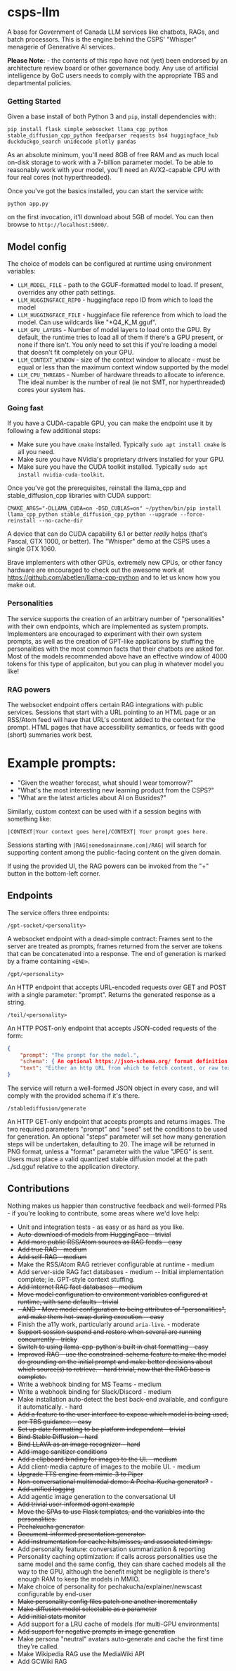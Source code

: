 # csps-llm
A base for Government of Canada LLM services like chatbots, RAGs, and batch processors. This is the engine behind the CSPS' "Whisper" menagerie of Generative AI services.

**Please Note:** - the contents of this repo have not (yet) been endorsed by an architecture review board or other governance body. Any use of artificial intelligence by GoC users needs to comply with the appropriate TBS and departmental policies.

### Getting Started

Given a base install of both Python 3 and `pip`, install dependencies with:
```
pip install flask simple_websocket llama_cpp_python stable_diffusion_cpp_python feedparser requests bs4 huggingface_hub duckduckgo_search unidecode plotly pandas
```
As an absolute minimum, you'll need 8GB of free RAM and as much local on-disk storage to work with a 7-billion parameter model. To be able to reasonably work with your model, you'll need an AVX2-capable CPU with four real cores (not hyperthreaded).

Once you've got the basics installed, you can start the service with:

```
python app.py
```
on the first invocation, it'll download about 5GB of model. You can then browse to `http://localhost:5000/`.

## Model config
The choice of models can be configured at runtime using environment variables:
* `LLM_MODEL_FILE` - path to the GGUF-formatted model to load. If present, overrides any other path settings.
* `LLM_HUGGINGFACE_REPO` - huggingface repo ID from which to load the model
* `LLM_HUGGINGFACE_FILE` - hugginface file reference from which to load the model. Can use wildcards like "*Q4_K_M.gguf".
* `LLM_GPU_LAYERS` - Number of model layers to load onto the GPU. By default, the runtime tries to load all of them if there's a GPU present, or none if there isn't. You only need to set this if you're loading a model that doesn't fit completely on your GPU.
* `LLM_CONTEXT_WINDOW` - size of the context window to allocate - must be equal or less than the maximum context window supported by the model
* `LLM_CPU_THREADS` - Number of hardware threads to allocate to inference. The ideal number is the number of real (ie not SMT, nor hyperthreaded) cores your system has.

### Going fast

If you have a CUDA-capable GPU, you can make the endpoint use it by following a few additional steps:
* Make sure you have `cmake` installed. Typically `sudo apt install cmake` is all you need.
* Make sure you have NVidia's proprietary drivers installed for your GPU.
* Make sure you have the CUDA toolkit installed. Typically `sudo apt install nvidia-cuda-toolkit`.

Once you've got the prerequisites, reinstall the llama_cpp and stable_diffusion_cpp libraries with CUDA support:

```
CMAKE_ARGS="-DLLAMA_CUDA=on -DSD_CUBLAS=on" ~/python/bin/pip install llama_cpp_python stable_diffusion_cpp_python --upgrade --force-reinstall --no-cache-dir
```

A device that can do CUDA capability 6.1 or better *really* helps (that's Pascal, GTX 1000, or better). The "Whisper" demo at the CSPS uses a single GTX 1060.

Brave implementers with other GPUs, extremely new CPUs, or other fancy hardware are encouraged to check out the awesome work at https://github.com/abetlen/llama-cpp-python and to let us know how you make out.

### Personalities
The service supports the creation of an arbitrary number of "personalities" with their own endpoints, which are implemented as system prompts. Implementers are encouraged to experiment with their own system prompts, as well as the creation of GPT-like applications by stuffing the personalities with the most common facts that their chatbots are asked for. Most of the models recommended above have an effective window of 4000 tokens for this type of applicaiton, but you can plug in whatever model you like! 

### RAG powers

The websocket endpoint offers certain RAG integrations with public services. Sessions that start with a URL pointing to an HTML page or an RSS/Atom feed will have that URL's content added to the context for the prompt. HTML pages that have accessibility semantics, or feeds with good (short) summaries work best.

# Example prompts:
* "Given the weather forecast, what should I wear tomorrow?"
* "What's the most interesting new learning product from the CSPS?"
* "What are the latest articles about AI on Busrides?"

Similarly, custom context can be used with if a session begins with something like:
```
|CONTEXT|Your context goes here|/CONTEXT| Your prompt goes here.
```

Sessions starting with `|RAG|somedomainname.com|/RAG|` will search for supporting content among the public-facing content on the given domain.

If using the provided UI, the RAG powers can be invoked from the "+" button in the bottom-left corner.

## Endpoints
The service offers three endpoints:
```
/gpt-socket/<personality>
```
A websocket endpoint with a dead-simple contract: Frames sent to the server are treated as prompts, frames returned from the server are tokens that can be concatenated into a response. The end of generation is marked by a frame containing `<END>`.

```
/gpt/<personality>
```
An HTTP endpoint that accepts URL-encoded requests over GET and POST with a single parameter: "prompt". Returns the generated response as a string.

```
/toil/<personality>
```
An HTTP POST-only endpoint that accepts JSON-coded requests of the form:
```json
{
    "prompt": "The prompt for the model.",
    "schema": { An optional https://json-schema.org/ format definition },
    "text": "Either an http URL from which to fetch content, or raw text content to use as context."
}
```
The service will return a well-formed JSON object in every case, and will comply with the provided schema if it's there.
```
/stablediffusion/generate
```
An HTTP GET-only endpoint that accepts prompts and returns images. The two required parameters "prompt" and "seed" set the conditions to be used for generation. An optional "steps" parameter will set how many generation steps will be undertaken, defaulting to 20. The image will be returned in PNG format, unless a "format" parameter with the value "JPEG" is sent. 
Users must place a valid quantized stable diffusion model at the path ../sd.gguf relative to the application directory.

## Contributions
Nothing makes us happier than constructive feedback and well-formed PRs - if you're looking to contribute, some areas where we'd love help:
* Unit and integration tests - as easy or as hard as you like.
* ~~Auto-download of models from HuggingFace - trivial~~
* ~~Add more public RSS/Atom sources as RAG feeds - easy~~
* ~~Add true RAG - medium~~
* ~~Add self-RAG - medium~~
* Make the RSS/Atom RAG retriever configurable at runtime - medium
* Add server-side RAG fact databases - medium -- Initial implementation complete; ie. GPT-style context stuffing.
* ~~Add Internet RAG fact databases - medium~~
* ~~Move model configuration to environment variables configured at runtime, with sane defaults - trivial~~
* ~~- AND - Move model configuration to being attributes of "personalities", and make them hot-swap during execution. - easy~~
* Finish the a11y work, particularly around `aria-live`. - moderate
* ~~Support session suspend and restore when several are running concurrently - tricky~~
* ~~Switch to using llama-cpp-python's built in chat formatting - easy~~
* ~~Improved RAG - use the constrained-schema feature to make the model do grounding on the initial prompt and make better decisions about which source(s) to retrieve. - hard trivial, now that the RAG base is complete.~~
* Write a webhook binding for MS Teams - medium
* Write a webhook binding for Slack/Discord - medium
* Make installation auto-detect the best back-end available, and configure it automatically. - hard
* ~~Add a feature to the user interface to expose which model is being used, per TBS guidance. - easy~~
* ~~Set up date formatting to be platform independent - trivial~~
* ~~Bind Stable Diffusion - hard~~
* ~~Bind LLAVA as an image recognizer - hard~~
* ~~Add image sanitizer conditions~~
* ~~Add a clipboard binding for images to the UI. - medium~~
* Add client-media capture of images to the mobile UI. - medium
* ~~Upgrade TTS engine from mimic-3 to Piper~~
* ~~Non-conversational multimodal demo: A Pecha-Kucha generator?~~ - 
* ~~Add unified logging~~
* Add agentic image generation to the conversational UI
* ~~Add trivial user-informed agent example~~
* ~~Move the SPAs to use Flask templates, and the variables into the personalities.~~
* ~~Pechakucha generator.~~
* ~~Document-informed presentation generator.~~
* ~~Add instrumentation for cache hits/misses, and associated timings.~~
* Add personality feature: conversation summarization & reporting
* Personality caching optimization: if calls across personalities use the same model and the same config, they can share cached models all the way to the GPU, although the benefit might be negligible is there's enough RAM to keep the models in MMIO.
* Make choice of personality for pechakucha/explainer/newscast configurable by end-user
* ~~Make personality config files patch one another incrementally~~
* ~~Make diffusion model selectable as a parameter~~
* ~~Add initial stats monitor~~
* Add support for a LRU cache of models (for multi-GPU environments)
* ~~Add support for negative prompts in image generation~~
* Make persona "neutral" avatars auto-generate and cache the first time they're called.
* Make Wikipedia RAG use the MediaWiki API
* Add GCWiki RAG
